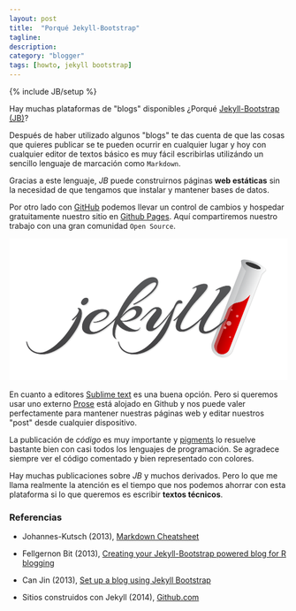 ```yaml
---
layout: post
title:  "Porqué Jekyll-Bootstrap"
tagline: 
description: 
category: "blogger"
tags: [howto, jekyll bootstrap]
---
```


{% include JB/setup %}

Hay muchas plataformas de "blogs" disponibles ¿Porqué [Jekyll-Bootstrap (JB)](http://jekyllbootstrap.com)? 

Después de haber utilizado algunos "blogs" te das cuenta de que las cosas que quieres publicar se te pueden ocurrir en cualquier lugar y hoy con cualquier editor de textos básico es muy fácil escribirlas utilizándo un sencillo lenguaje de marcación como `Markdown`. 

Gracias a este lenguaje, *JB* puede construirnos páginas **web estáticas** sin la necesidad de que tengamos que instalar y mantener bases de datos. 

Por otro lado con [GitHub](https://github.com) podemos llevar un control de cambios y hospedar gratuitamente nuestro sitio en [Github Pages](https://pages.github.com). Aquí compartiremos nuestro trabajo con una gran comunidad `Open Source`.

![center](/figs/2014-05-15-Porque-Jekyll/logojekyll.png) 

En cuanto a editores [Sublime text](http://www.sublimetext.com) es una buena opción. Pero si queremos usar uno externo [Prose](http://prose.io) está alojado en Github y nos puede valer perfectamente para mantener nuestras páginas web y editar nuestros "post" desde cualquier dispositivo.

La publicación de *código* es muy importante y [pigments](http://pygments.org) lo resuelve bastante bien con casi todos los lenguajes de programación. Se agradece siempre ver el código comentado y bien representado con colores. 

Hay muchas publicaciones sobre *JB* y muchos derivados. Pero lo que me llama realmente la atención es el tiempo que nos podemos ahorrar con esta plataforma si lo que queremos es escribir **textos técnicos**.

### Referencias ###

- Johannes-Kutsch (2013), [Markdown Cheatsheet](https://https://github.com/adam-p/markdown-here/wiki/Markdown-Cheatsheet)

- Fellgernon Bit (2013), [Creating your Jekyll-Bootstrap powered blog for R blogging](http://lcolladotor.github.io/2013/11/09/new-Fellgernon-Bit-setup-in-Github/#.U3ylIl5zGc_)

- Can Jin (2013), [Set up a blog using Jekyll Bootstrap](http://blog.jincan.info/web/2013/05/04/set-up-a-blog-using-jekyll-bootstrap/)

- Sitios construidos con Jekyll (2014), [Github.com](https://github.com/jekyll/jekyll/wiki/Sites)
